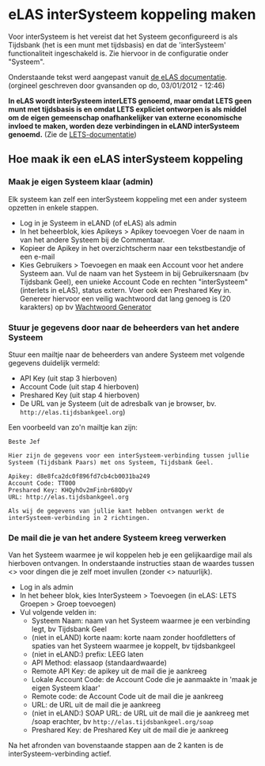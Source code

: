 # eLAS interSysteem koppeling maken

Voor interSysteem is het vereist dat het Systeem geconfigureerd is als Tijdsbank
(het is een munt met tijdsbasis) en dat de 'interSysteem' functionaliteit ingeschakeld is. Zie hiervoor in de configuratie onder "Systeem".

Onderstaande tekst werd aangepast vanuit [de eLAS documentatie](http://old.elasproject.org/content/hoe-maak-ik-een-interlets-koppeling). (orgineel geschreven door gvansanden op do, 03/01/2012 - 12:46)

**In eLAS wordt interSysteem interLETS genoemd, maar omdat LETS geen munt
met tijdsbasis is en omdat LETS expliciet ontworpen is als middel om de eigen gemeenschap onafhankelijker van externe economische invloed te maken, worden
deze verbindingen in eLAND interSysteem genoemd.** (Zie de [LETS-documentatie](https://manual.letsa.net/nl/1.3.html))

## Hoe maak ik een eLAS interSysteem koppeling

### Maak je eigen Systeem klaar (admin)

Elk systeem kan zelf een interSysteem koppeling met een ander systeem opzetten in enkele stappen.

* Log in je Systeem in eLAND (of eLAS) als admin
* In het beheerblok, kies Apikeys > Apikey toevoegen  Voer de naam in van het andere Systeem bij de Commentaar.
* Kopieer de Apikey in het overzichtscherm naar een tekstbestandje of een e-mail
* Kies Gebruikers > Toevoegen en maak een Account voor het andere Systeem aan. Vul de naam van het Systeem in bij Gebruikersnaam (bv Tijdsbank Geel), een unieke Account Code en rechten "interSysteem" (interlets in eLAS), status extern. Voer ook een Preshared Key in. Genereer hiervoor een veilig wachtwoord dat lang genoeg is (20 karakters) op bv [Wachtwoord Generator](http://www.onlinewachtwoordgenerator.nl/)

### Stuur je gegevens door naar de beheerders van het andere Systeem

Stuur een mailtje naar de beheerders van andere Systeem met volgende gegevens duidelijk vermeld:

* API Key (uit stap 3 hierboven)
* Account Code (uit stap 4 hierboven)
* Preshared Key (uit stap 4 hierboven)
* De URL van je Systeem (uit de adresbalk van je browser, bv. `http://elas.tijdsbankgeel.org`)

Een voorbeeld van zo'n mailtje kan zijn:

    Beste Jef

    Hier zijn de gegevens voor een interSysteem-verbinding tussen jullie Systeem (Tijdsbank Paars) met ons Systeem, Tijdsbank Geel.

    Apikey: d8e8fca2dc0f896fd7cb4cb0031ba249
    Account Code: TT000
    Preshared Key: KHQyhOv2mFinbr68QDyV
    URL: http://elas.tijdsbankgeel.org

    Als wij de gegevens van jullie kant hebben ontvangen werkt de interSysteem-verbinding in 2 richtingen.

### De mail die je van het andere Systeem kreeg verwerken

Van het Systeem waarmee je wil koppelen heb je een gelijkaardige mail als hierboven ontvangen. In onderstaande instructies staan de waardes tussen <> voor dingen die je zelf moet invullen (zonder <> natuurlijk).

* Log in als admin
* In het beheer blok, kies InterSysteem > Toevoegen (in eLAS: LETS Groepen > Groep toevoegen)
* Vul volgende velden in:
  * Systeem Naam: naam van het Systeem waarmee je een verbinding legt, bv Tijdsbank Geel
  * (niet in eLAND) korte naam: korte naam zonder hoofdletters of spaties van het Systeem waarmee je koppelt, bv tijdsbankgeel
  * (niet in eLAND:) prefix: LEEG laten
  * API Method: elassaop (standaardwaarde)
  * Remote API Key: de apikey uit de mail die je aankreeg
  * Lokale Account Code: de Account Code die je aanmaakte in 'maak je eigen Systeem klaar'
  * Remote code: de Account Code uit de mail die je aankreeg
  * URL: de URL uit de mail die je aankreeg
  * (niet in eLAND:) SOAP URL: de URL uit de mail die je aankreeg met /soap erachter, bv `http://elas.tijdsbankgeel.org/soap`
  * Preshared Key: de Preshared Key uit de mail die je aankreeg

Na het afronden van bovenstaande stappen aan de 2 kanten is de interSysteem-verbinding actief.
